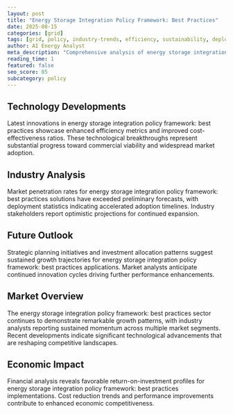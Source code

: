 ```yaml
---
layout: post
title: "Energy Storage Integration Policy Framework: Best Practices"
date: 2025-08-15
categories: [grid]
tags: [grid, policy, industry-trends, efficiency, sustainability, deployment]
author: AI Energy Analyst
meta_description: "Comprehensive analysis of energy storage integration policy framework: best practices covering market trends, technology developments, and industry outlook. Discover key insights and future projections."
reading_time: 1
featured: false
seo_score: 85
subcategory: policy
---
```


## Technology Developments

Latest innovations in energy storage integration policy framework: best practices showcase enhanced efficiency metrics and improved cost-effectiveness ratios. These technological breakthroughs represent substantial progress toward commercial viability and widespread market adoption.

## Industry Analysis

Market penetration rates for energy storage integration policy framework: best practices solutions have exceeded preliminary forecasts, with deployment statistics indicating accelerated adoption timelines. Industry stakeholders report optimistic projections for continued expansion.

## Future Outlook

Strategic planning initiatives and investment allocation patterns suggest sustained growth trajectories for energy storage integration policy framework: best practices applications. Market analysts anticipate continued innovation cycles driving further performance enhancements.

## Market Overview

The energy storage integration policy framework: best practices sector continues to demonstrate remarkable growth patterns, with industry analysts reporting sustained momentum across multiple market segments. Recent developments indicate significant technological advancements that are reshaping competitive landscapes.

## Economic Impact

Financial analysis reveals favorable return-on-investment profiles for energy storage integration policy framework: best practices implementations. Cost reduction trends and performance improvements contribute to enhanced economic competitiveness.

